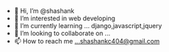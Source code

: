 - 👋 Hi, I’m @shashank
- 👀 I’m interested in web developing
- 🌱 I’m currently learning ... django,javascript,jquery
- 💞️ I’m looking to collaborate on ...
- 📫 How to reach me ...shashankc404@gmail.com

<!---
shashankc404/shashankc404 is a ✨ special ✨ repository because its `README.md` (this file) appears on your GitHub profile.
You can click the Preview link to take a look at your changes.
--->
